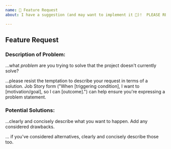 ```yaml
---
name: 🚀 Feature Request
about: I have a suggestion (and may want to implement it 🙂)!  PLEASE REVIEW THE [CONTRIBUTING GUIDELINES](https://github.com/pmonks/alfresco-bulk-import/blob/master/.github/CONTRIBUTING.md) BEFORE RAISING AN ENHANCEMENT REQUEST!

---
```


## Feature Request

### Description of Problem:
...what *problem* are you trying to solve that the project doesn't currently solve?

...please resist the temptation to describe your request in terms of a solution.  Job Story form ("When [triggering condition], I want to [motivation/goal], so I can [outcome].") can help ensure you're expressing a problem statement.

### Potential Solutions:
...clearly and concisely describe what you want to happen. Add any considered drawbacks.

... if you've considered alternatives, clearly and concisely describe those too.
